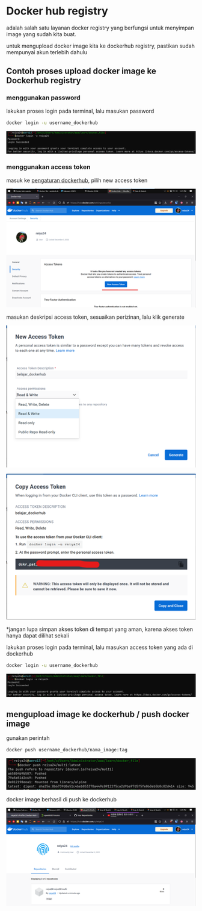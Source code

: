 # Docker hub registry

adalah salah satu layanan docker registry yang berfungsi untuk menyimpan image yang sudah kita buat.

untuk mengupload docker image kita ke dockerhub registry, pastikan sudah mempunyai akun terlebih dahulu

## Contoh proses upload docker image ke Dockerhub registry

### menggunakan password

lakukan proses login pada terminal, lalu masukan password

```bash
docker login -u username_dockerhub
```

![Untitled](Docker%20hub%20registry%2072d2c325ef11465aa2b8b62778877502/Untitled.png)

### menggunakan access token

masuk ke [pengaturan dockerhub](https://hub.docker.com/settings/security), pilih new access token

![Untitled](Docker%20hub%20registry%2072d2c325ef11465aa2b8b62778877502/Untitled%201.png)

masukan deskripsi access token, sesuaikan perizinan, lalu klik generate

![Untitled](Docker%20hub%20registry%2072d2c325ef11465aa2b8b62778877502/Untitled%202.png)

![Untitled](Docker%20hub%20registry%2072d2c325ef11465aa2b8b62778877502/Untitled%203.png)

*jangan lupa simpan akses token di tempat yang aman, karena akses token hanya dapat dilihat sekali

lakukan proses login pada terminal, lalu masukan access token yang ada di dockerhub

```bash
docker login -u username_dockerhub
```

![Untitled](Docker%20hub%20registry%2072d2c325ef11465aa2b8b62778877502/Untitled%204.png)

## mengupload image ke dockerhub / push docker image

gunakan perintah

```bash
docker push username_dockerhub/nama_image:tag
```

![Untitled](Docker%20hub%20registry%2072d2c325ef11465aa2b8b62778877502/Untitled%205.png)

docker image berhasil di push ke dockerhub

![Untitled](Docker%20hub%20registry%2072d2c325ef11465aa2b8b62778877502/Untitled%206.png)